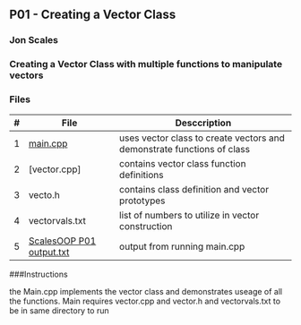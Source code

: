 ## P01 - Creating a Vector Class
### Jon Scales
### Creating a Vector Class with multiple functions to manipulate vectors

### Files
| #|File|Desccription  |
|:-:|----|------------|
| 1|[main.cpp]()| uses vector class to create vectors and demonstrate functions of class|
|2| [vector.cpp]| contains vector class function definitions|
|3|vecto.h|contains class definition and vector prototypes|
|4|vectorvals.txt|list of numbers to utilize in vector construction|
|5|[ScalesOOP P01 output.txt](https://github.com/jonscales/2143-OOP-Scales/blob/main/Assignments/PO1/ScalesOOP%20P01%20output.txt)|output from running main.cpp|

###Instructions

the Main.cpp implements the vector class and demonstrates useage of all the functions. 
Main requires vector.cpp and vector.h and vectorvals.txt to be in same directory to run

